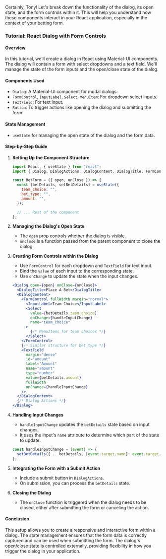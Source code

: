 Certainly, Tony! Let's break down the functionality of the dialog, its open state, and the form controls within it. This will help you understand how these components interact in your React application, especially in the context of your betting form.

### Tutorial: React Dialog with Form Controls

#### Overview
In this tutorial, we'll create a dialog in React using Material-UI components. The dialog will contain a form with select dropdowns and a text field. We'll manage the state of the form inputs and the open/close state of the dialog.

#### Components Used
- `Dialog`: A Material-UI component for modal dialogs.
- `FormControl`, `InputLabel`, `Select`, `MenuItem`: For dropdown select inputs.
- `TextField`: For text input.
- `Button`: To trigger actions like opening the dialog and submitting the form.

#### State Management
- `useState` for managing the open state of the dialog and the form data.

#### Step-by-Step Guide

1. **Setting Up the Component Structure**
   ```jsx
   import React, { useState } from "react";
   import { Dialog, DialogActions, DialogContent, DialogTitle, FormControl, InputLabel, Select, MenuItem, TextField, Button } from "@mui/material";

   const BetForm = ({ open, onClose }) => {
     const [betDetails, setBetDetails] = useState({
       team_choice: "",
       bet_type: "",
       amount: "",
     });

     // ... Rest of the component
   };
   ```

2. **Managing the Dialog's Open State**
   - The `open` prop controls whether the dialog is visible.
   - `onClose` is a function passed from the parent component to close the dialog.

3. **Creating Form Controls within the Dialog**
   - Use `FormControl` for each dropdown and `TextField` for text input.
   - Bind the `value` of each input to the corresponding state.
   - Use `onChange` to update the state when the input changes.

   ```jsx
   <Dialog open={open} onClose={onClose}>
     <DialogTitle>Place A Bet</DialogTitle>
     <DialogContent>
       <FormControl fullWidth margin="normal">
         <InputLabel>Team Choice</InputLabel>
         <Select
           value={betDetails.team_choice}
           onChange={handleInputChange}
           name="team_choice"
         >
           {/* MenuItems for team choices */}
         </Select>
       </FormControl>
       {/* Similar structure for bet_type */}
       <TextField
         margin="dense"
         id="amount"
         label="Amount"
         name="amount"
         type="number"
         value={betDetails.amount}
         fullWidth
         onChange={handleInputChange}
       />
     </DialogContent>
     {/* Dialog Actions */}
   </Dialog>
   ```

4. **Handling Input Changes**
   - `handleInputChange` updates the `betDetails` state based on input changes.
   - It uses the input's `name` attribute to determine which part of the state to update.

   ```jsx
   const handleInputChange = (event) => {
     setBetDetails({ ...betDetails, [event.target.name]: event.target.value });
   };
   ```

5. **Integrating the Form with a Submit Action**
   - Include a submit button in `DialogActions`.
   - On submission, you can process the `betDetails` state.

6. **Closing the Dialog**
   - The `onClose` function is triggered when the dialog needs to be closed, either after submitting the form or canceling the action.

#### Conclusion
This setup allows you to create a responsive and interactive form within a dialog. The state management ensures that the form data is correctly captured and can be used when submitting the form. The dialog's open/close state is controlled externally, providing flexibility in how you trigger the dialog in your application.